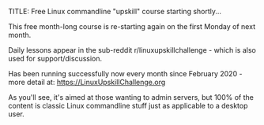 TITLE: Free Linux commandline "upskill" course starting shortly...

This free month-long course is re-starting again on the first Monday of next month.

Daily lessons appear in the sub-reddit r/linuxupskillchallenge - which is also used for support/discussion.

Has been running successfully now every month since February 2020 - more detail at: https://LinuxUpskillChallenge.org

As you'll see, it's aimed at those wanting to admin servers, but 100% of the content is classic Linux commandline stuff just as applicable to a desktop user.
